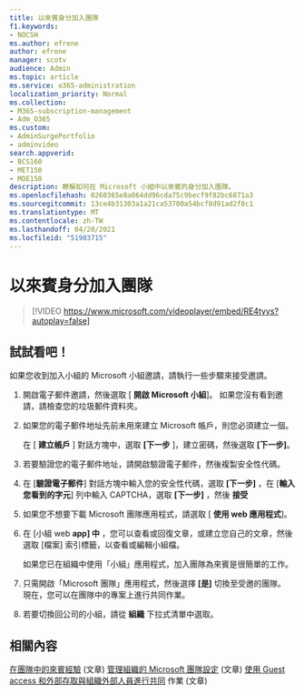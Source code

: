```yaml
---
title: 以來賓身分加入團隊
f1.keywords:
- NOCSH
ms.author: efrene
author: efrene
manager: scotv
audience: Admin
ms.topic: article
ms.service: o365-administration
localization_priority: Normal
ms.collection:
- M365-subscription-management
- Adm_O365
ms.custom:
- AdminSurgePortfolio
- adminvideo
search.appverid:
- BCS160
- MET150
- MOE150
description: 瞭解如何在 Microsoft 小組中以來賓的身分加入團隊。
ms.openlocfilehash: 0260365e8a064dd96cda75c9becf9f82bc6871a3
ms.sourcegitcommit: 13ce4b31303a1a21ca53700a54bcf8d91ad2f8c1
ms.translationtype: MT
ms.contentlocale: zh-TW
ms.lasthandoff: 04/20/2021
ms.locfileid: "51903715"
---
```

# <a name="join-a-team-as-a-guest"></a>以來賓身分加入團隊

> [!VIDEO https://www.microsoft.com/videoplayer/embed/RE4tyys?autoplay=false]

## <a name="try-it"></a>試試看吧！

如果您收到加入小組的 Microsoft 小組邀請，請執行一些步驟來接受邀請。

1. 開啟電子郵件邀請，然後選取 [  **開啟 Microsoft 小組**]。 如果您沒有看到邀請，請檢查您的垃圾郵件資料夾。
  1. 如果您的電子郵件地址先前未用來建立 Microsoft 帳戶，則您必須建立一個。

     在 [  **建立帳戶**  ] 對話方塊中，選取  **[下一步** ]，建立密碼，然後選取  **[下一步]**。
  1. 若要驗證您的電子郵件地址，請開啟驗證電子郵件，然後複製安全性代碼。
  1. 在 [**驗證電子郵件**] 對話方塊中輸入您的安全性代碼，選取 **[下一步]** ，在 [**輸入您看到的字元**] 列中輸入 CAPTCHA，選取 **[下一步]** ，然後 **接受**
1. 如果您不想要下載 Microsoft 團隊應用程式，請選取 [  **使用 web 應用程式**]。
1. 在 [小組 web  **app] 中**  ，您可以查看或回復文章，或建立您自己的文章，然後選取 [檔案] 索引標籤，以查看或編輯小組檔。

    如果您已在組織中使用「小組」應用程式，加入團隊為來賓是很簡單的工作。

1. 只需開啟「Microsoft 團隊」應用程式，然後選擇  **[是]**  切換至受邀的團隊。  現在，您可以在團隊中的專案上進行共同作業。
2. 若要切換回公司的小組，請從  **組織**  下拉式清單中選取。

## <a name="related-content"></a>相關內容

[在團隊中的來賓經驗](https://docs.microsoft.com/microsoftteams/guest-experience) (文章) [管理組織的 Microsoft 團隊設定](https://docs.microsoft.com/microsoftteams/enable-features-office-365) (文章) [使用 Guest access 和外部存取與組織外部人員進行共同](https://docs.microsoft.com/microsoftteams/communicate-with-users-from-other-organizations) 作業 (文章) 
